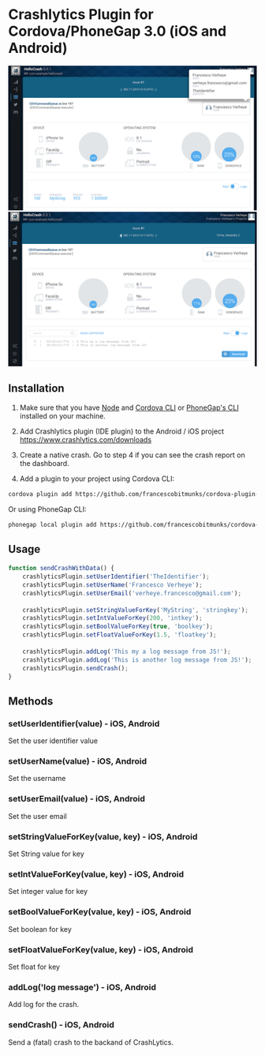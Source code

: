 # Crashlytics Plugin for Cordova/PhoneGap 3.0 (iOS and Android)

![Alt text](/screenshots/crashreport/crashreport-keys.png?raw=true "Keys")
![Alt text](/screenshots/crashreport/crashreport-logs.png?raw=true "Logs")

## Installation

1) Make sure that you have [Node](http://nodejs.org/) and [Cordova CLI](https://github.com/apache/cordova-cli) or [PhoneGap's CLI](https://github.com/mwbrooks/phonegap-cli) installed on your machine.

2) Add Crashlytics plugin (IDE plugin) to the Android / iOS project
https://www.crashlytics.com/downloads

3) Create a native crash. Go to step 4 if you can see the crash report on the dashboard.

4) Add a plugin to your project using Cordova CLI:

```bash
cordova plugin add https://github.com/francescobitmunks/cordova-plugin-crashlytics
```
Or using PhoneGap CLI:

```bash
phonegap local plugin add https://github.com/francescobitmunks/cordova-plugin-crashlytics
```

## Usage

```js
function sendCrashWithData() {
	crashlyticsPlugin.setUserIdentifier('TheIdentifier');
    crashlyticsPlugin.setUserName('Francesco Verheye');
    crashlyticsPlugin.setUserEmail('verheye.francesco@gmail.com');

    crashlyticsPlugin.setStringValueForKey('MyString', 'stringkey');
    crashlyticsPlugin.setIntValueForKey(200, 'intkey');
    crashlyticsPlugin.setBoolValueForKey(true, 'boolkey');
    crashlyticsPlugin.setFloatValueForKey(1.5, 'floatkey');

    crashlyticsPlugin.addLog('This my a log message from JS!');
    crashlyticsPlugin.addLog('This is another log message from JS!');
    crashlyticsPlugin.sendCrash();
}
```

## Methods

### setUserIdentifier(value) - iOS, Android
Set the user identifier value

### setUserName(value) - iOS, Android
Set the username

### setUserEmail(value) - iOS, Android
Set the user email

### setStringValueForKey(value, key) - iOS, Android
Set String value for key

### setIntValueForKey(value, key) - iOS, Android
Set integer value for key

### setBoolValueForKey(value, key) - iOS, Android
Set boolean for key

### setFloatValueForKey(value, key) - iOS, Android
Set float for key

### addLog('log message') - iOS, Android
Add log for the crash.

### sendCrash() - iOS, Android
Send a (fatal) crash to the backand of CrashLytics.

